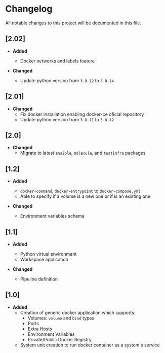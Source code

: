 # **Changelog**

All notable changes to this project will be documented in this file.

## **[2.02]**

- **Added**
  - Docker networks and labels feature

- **Changed**
  - Update python version from `3.8.12` to `3.8.14`

## **[2.01]**

- **Changed**
  - Fix docker installation enabling docker-ce oficial repository
  - Update python version from `3.8.11` to `3.8.12`

## **[2.0]**

- **Changed**
  - Migrate to latest `ansible`, `molecule`, and `testinfra` packages

## **[1.2]**

- **Added**
  - `docker-command`, `docker-entrypoint` to `docker-compose.yml`
  - Able to specify if a volume is a new one or if is an existing one

- **Changed**
  - Environment variables schema

## **[1.1]**

- **Added**
  - Python virtual environment
  - Workspace application

- **Changed**
  - Pipeline definition

## **[1.0]**

- **Added**
  - Creation of generic docker application which supports:
    - Volumes: `volume` and `bind` types
    - Ports
    - Extra Hosts
    - Environment Variables
    - Private/Public Docker Registry
  - System unit creation to run docker container as a system's service
